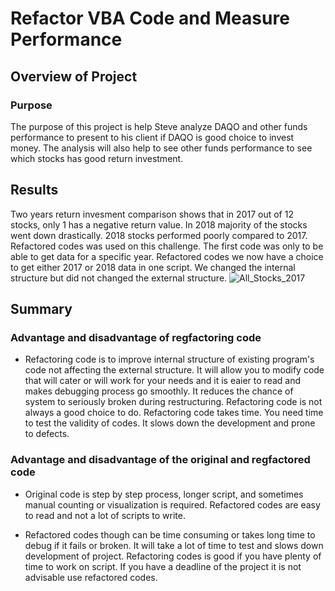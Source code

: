 # Refactor VBA Code and Measure Performance

## Overview of Project

### Purpose
The purpose of this project is help Steve analyze DAQO and other funds performance to present to his client if DAQO is good choice to invest money. The analysis will also  help to see other funds performance to see which stocks has good return investment.


## Results
Two years return invesment comparison shows that in 2017 out of 12 stocks, only 1 has a negative return value. In 2018 majority of the stocks went down drastically. 2018 stocks performed poorly compared to 2017. Refactored codes was used on this challenge. The first code was only to be able to get data for a  specific year. Refactored codes we now have a choice to get either 2017 or 2018 data in one script. We changed the internal structure but did not changed the external structure.
![All_Stocks_2017](https://user-images.githubusercontent.com/80075982/112737198-d70d7280-8f15-11eb-9042-eec7a02fcf52.png)

## Summary

### Advantage and disadvantage of regfactoring code
- Refactoring code is to improve internal structure of existing program's code not affecting the external structure. It will allow you to modify code that will cater or will work for your needs and it is eaier to read and makes debugging process go smoothly. It reduces the chance of system to seriously broken during restructuring. Refactoring code is not always a good choice to do. Refactoring code takes time. You need time to test the validity of codes. It slows down the development and prone to defects.

### Advantage and disadvantage of the original and regfactored code
- Original code is step by step process, longer script, and sometimes manual counting or visualization is required. Refactored codes are easy to read and not a lot of scripts to write. 

- Refactored codes though can be time consuming or takes long time to debug if it fails or broken. It will take a lot of time to test and slows down development of project. Refactoring codes is good if you have plenty of time to work on script. If you have a deadline of the project it is not advisable use refactored codes.
